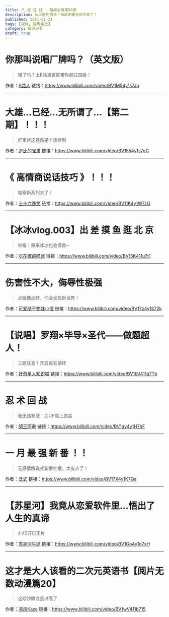 ```yaml
---
title: 八 戒 炫 技 | 每周必看第96期
description: 从大唐到西天！AKA天蓬元帅杀疯了！
published: 2021-01-21
tags: [视频, 每周精选]
category: 每周必看
draft: true
---
```


# 你那叫说唱厂牌吗？（英文版）
> 懂了吗？上B站鬼畜区带你趟过四级！

作者：[A路人](https://space.bilibili.com/391679)
链接：https://www.bilibili.com/video/BV1M54y1s7Jq

---

# 大雄...已经...无所谓了...【第二期】！！！
> 好家伙这竟然是个连续剧

作者：[逗比的雀巢](https://space.bilibili.com/5294454)
链接：https://www.bilibili.com/video/BV1554y1s7qG

---

# 《 高情商说话技巧 》！！！
> 哇塞新系列来了！

作者：[三十六贱笑](https://space.bilibili.com/90361813)
链接：https://www.bilibili.com/video/BV11K4y1W7LG

---

# 【冰冰vlog.003】出 差 摸 鱼 逛 北 京
> 举报！原来冰冰也会摸鱼~

作者：[吃花椒的喵酱](https://space.bilibili.com/2026561407)
链接：https://www.bilibili.com/video/BV15K411u7t1

---

# 伤害性不大，侮辱性极强
> 点镜像反转，你会发现新世界！

作者：[可爱哒干物妹小埋](https://space.bilibili.com/20495820)
链接：https://www.bilibili.com/video/BV17z4y1S72k

---

# 【说唱】罗翔×毕导×圣代——做题超人！
> 三厨狂喜！开启疯狂循环

作者：[好奇星人知识喵](https://space.bilibili.com/517491339)
链接：https://www.bilibili.com/video/BV1bV411q7Tb

---

# 忍 术 回 战
> 毫无违和感！为UP献上膝盖

作者：[鸽王阿暑](https://space.bilibili.com/599404508)
链接：https://www.bilibili.com/video/BV1gy4y1H7hF

---

# 一 月 最 强 新 番 ！！
> 无感情解说式新番吐槽，太有点了！

作者：[泛式](https://space.bilibili.com/63231)
链接：https://www.bilibili.com/video/BV17X4y1K7Qa

---

# 【苏星河】我竟从恋爱软件里…悟出了人生的真谛
> 4:45开启正片

作者：[苏星河牛通](https://space.bilibili.com/598464467)
链接：https://www.bilibili.com/video/BV1Go4y1o7xH

---

# 这才是大人该看的二次元英语书【阅片无数动漫篇20】
> 这期沙雕含量过高了

作者：[凉风Kaze](https://space.bilibili.com/14110780)
链接：https://www.bilibili.com/video/BV1wV411b715

